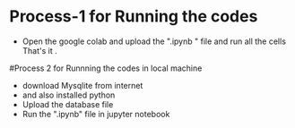 # Process-1  for Running the codes
- Open the google colab and upload the ".ipynb " file and run all the cells
That's it .

#Process 2 for Runnning the codes in local machine
- download Mysqlite from internet
- and also installed python
- Upload the database file
- Run the ".ipynb" file in jupyter notebook 
